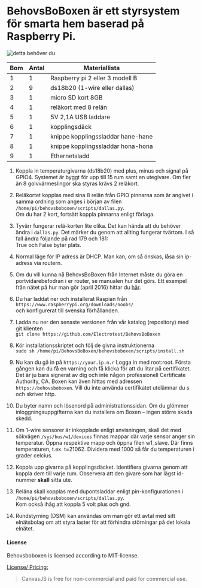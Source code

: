 # BehovsBoBoxen är ett styrsystem för smarta hem baserad på Raspberry Pi.

![detta behöver du](http://www.behovsbo.se/themes/images/bbbmaterial.jpg)

Bom | Antal | Materiallista
--- | ------|--------------
1 | 1 | Raspberry pi 2 eller 3 modell B
2 | 9 | ds18b20 (1-wire eller dallas)
3 | 1 | micro SD kort 8GB
4 | 1 | reläkort med 8 relän
5 | 1 | 5V 2,1A USB laddare
6 | 1 | kopplingsdäck
7 | 1 | knippe kopplingssladdar hane-hane
8 | 1 | knippe kopplingssladdar hona-hona
9 | 1 | Ethernetsladd


1. Koppla in temperaturgivarna (ds18b20) med plus, minus och signal på GPIO4. Systemet är byggt för upp till 15 rum samt en utegivare. Om fler än 8 golvvärmeslingor ska styras krävs 2 reläkort.

2. Reläkortet kopplas med sina 8 relän från GPIO pinnarna som är angivet i samma ordning som anges i början av filen 
    `/home/pi/behovsboboxen/scripts/dallas.py`.    
    Om du har 2 kort, fortsätt koppla pinnarna enligt förlaga.

3. Tyvärr fungerar relä-korten lite olika. Det kan hända att du behöver ändra i `dallas.py`. Det märker du genom att allting fungerar tvärtom. I så fall ändra följande på rad 179 och 181:    
    True och False byter plats.

4. Normal läge för IP adress är DHCP. Man kan, om så önskas, låsa sin ip-adress via routern.

5. Om du vill kunna nå BehovsBoBoxen från Internet måste du göra en portvidarebefodran i er router, se manualen hur det görs. Ett exempel från nätet på hur man gör (april 2016) hittar du [här](https://www.modmypi.com/blog/how-to-give-your-raspberry-pi-a-static-ip-address-update).

6. Du har laddat ner och installerat Raspian från    
    `https://www.raspberrypi.org/downloads/noobs/`     
    och konfigurerat till svenska förhållanden.

7. Ladda nu ner den senaste versionen från vår katalog (repository) med git klienten     
    `git clone https://github.com/Electrotest/BehovsBoBoxen`

8. Kör installationsskriptet och följ de givna instruktionerna    
    `sudo sh /home/pi/BehovsBoBoxen/behovsboboxen/scripts/install.sh`

9. Nu kan du gå in på `https://your.ip.n.r` Logga in med root:root. Första gången kan du få en varning och få klicka för att du litar på certifikatet. Det är ju bara signerat av dig och inte någon professionell Certificate Authority, CA.
Boxen kan även hittas med adressen `https://behovsboboxen`. Vill du inte använda certifikatet utelämnar du s och skriver http.

10. Du byter namn och lösenord på administrationssidan. Om du glömmer inloggningsuppgifterna kan du installera om Boxen – ingen större skada skedd.

11. Om 1-wire sensorer är inkopplade enligt anvisningen, skall det med sökvägen `/sys/bus/w1/devices` finnas mappar där varje sensor anger sin temperatur. Öppna respektive mapp och öppna filen w1_slave. Där finns temperaturen, t.ex. t=21062. Dividera med 1000 så får du temperaturen i grader celcius.

12. Koppla upp givarna på kopplingsdäcket. Identifiera givarna genom att koppla dem till varje rum. Observera att den givare som har lägst id-nummer __skall__ sitta ute.

13. Reläna skall kopplas med dupontsladdar enligt pin-konfigurationen i    
    `/home/pi/behovsboboxen/scripts/dallas.py`.    
    Kom också ihåg att koppla 5 volt plus och gnd.

14. Rundstyrning (DSM) kan användas om man gör ett avtal med sitt elnätsbolag om att styra laster för att förhindra störningar på det lokala elnätet.


#### License

Behovsboboxen is licensed according to MIT-license. 


[License/ Pricing:](http://canvasjs.com/download-html5-charting-graphing-library/)
> CanvasJS is free for non-commercial and paid for commercial use.